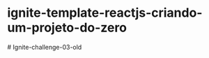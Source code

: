 # ignite-template-reactjs-criando-um-projeto-do-zero
#   I g n i t e - c h a l l e n g e - 0 3 - o l d  
 